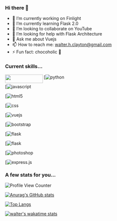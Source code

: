 ### Hi there 👋

- 🔭 I’m currently working on Finlight
- 🌱 I’m currently learning Flask 2.0
- 👯 I’m looking to collaborate on YouTube
- 🤔 I’m looking for help with Flask Architecture
- 💬 Ask me about Vuejs
- 📫 How to reach me: walter.h.clayton@gmail.com
- ⚡ Fun fact: chocoholic 🍫

### Current skills...
<img align="left" width="124" height="28" src="https://img.shields.io/badge/Python-3776AB?style=for-the-badge&logo=python&logoColor=white">

[![python](https://img.shields.io/badge/Python-3776AB?style=for-the-badge&logo=python&logoColor=white)

[![javascript](https://img.shields.io/badge/JavaScript-F7DF1E?style=for-the-badge&logo=javascript&logoColor=black)

[![html5](https://img.shields.io/badge/HTML-239120?style=for-the-badge&logo=html5&logoColor=white)

[![css](https://img.shields.io/badge/CSS-239120?&style=for-the-badge&logo=css3&logoColor=white)

[![vuejs](https://img.shields.io/badge/Vue.js-35495E?style=for-the-badge&logo=vue.js&logoColor=4FC08D)

[![bootstrap](https://img.shields.io/badge/Bootstrap-563D7C?style=for-the-badge&logo=bootstrap&logoColor=white)

[![flask](https://img.shields.io/badge/Flask-000000?style=for-the-badge&logo=flask&logoColor=white)

[![flask](https://img.shields.io/badge/Heroku-430098?style=for-the-badge&logo=heroku&logoColor=white)

[![photoshop](https://aleen42.github.io/badges/src/photoshop.svg)

[![express.js](https://img.shields.io/badge/Express.js-404D59?style=for-the-badge)

### A few stats for you...

![Profile View Counter](https://komarev.com/ghpvc/?username=walter-clayton)

[![Anurag's GitHub stats](https://github-readme-stats.vercel.app/api?username=walter-clayton&show_icons=true)](https://github.com/walter-clayton/github-readme-stats)

[![Top Langs](https://github-readme-stats.vercel.app/api/top-langs/?username=walter-clayton)](https://github.com/walter-clayton/github-readme-stats)

[![walter's wakatime stats](https://github-readme-stats.vercel.app/api/wakatime?username=walthedude)](https://github.com/walter-clayton/github-readme-stats)
